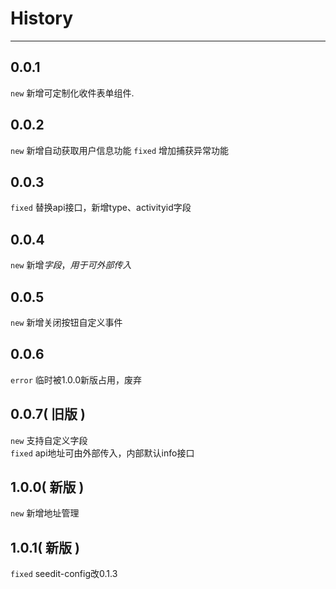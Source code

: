 # History

---

## 0.0.1

`new` 新增可定制化收件表单组件.

## 0.0.2

`new` 新增自动获取用户信息功能
`fixed` 增加捕获异常功能

## 0.0.3

`fixed` 替换api接口，新增type、activityid字段

## 0.0.4

`new` 新增$字段，用于可外部传入$

## 0.0.5
`new` 新增关闭按钮自定义事件

## 0.0.6
`error` 临时被1.0.0新版占用，废弃

## 0.0.7( 旧版 )
`new` 支持自定义字段  
`fixed` api地址可由外部传入，内部默认info接口  

## 1.0.0( 新版 )
`new` 新增地址管理

## 1.0.1( 新版 )
`fixed` seedit-config改0.1.3